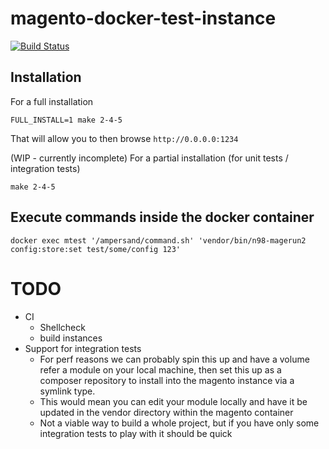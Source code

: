 # magento-docker-test-instance

[![Build Status](https://app.travis-ci.com/AmpersandHQ/magento-docker-test-instance.svg?branch=master)](https://app.travis-ci.com/AmpersandHQ/magento-docker-test-instance)

## Installation

For a full installation
```
FULL_INSTALL=1 make 2-4-5
```

That will allow you to then browse `http://0.0.0.0:1234`

(WIP - currently incomplete) For a partial installation (for unit tests / integration tests)
```
make 2-4-5
```

## Execute commands inside the docker container

```
docker exec mtest '/ampersand/command.sh' 'vendor/bin/n98-magerun2 config:store:set test/some/config 123'
```

# TODO
- CI 
  - Shellcheck
  - build instances
- Support for integration tests
  - For perf reasons we can probably spin this up and have a volume refer a module on your local machine, then set this up as a composer repository to install into the magento instance via a symlink type.
  - This would mean you can edit your module locally and have it be updated in the vendor directory within the magento container
  - Not a viable way to build a whole project, but if you have only some integration tests to play with it should be quick

